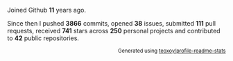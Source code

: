 Joined Github **11** years ago.

Since then I pushed **3866** commits, opened **38** issues, submitted **111** pull requests, received **741** stars across **250** personal projects and contributed to **42** public repositories.

<p align="right"><sub>Generated using <a href="https://github.com/marketplace/actions/profile-readme-stats">teoxoy/profile-readme-stats</a></sub></p>
